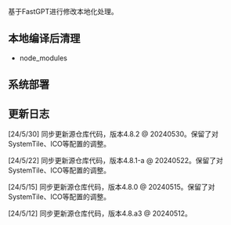 基于FastGPT进行修改本地化处理。

## 本地编译后清理
- node_modules 


## 系统部署



## 更新日志

[24/5/30] 同步更新源仓库代码，版本4.8.2 @ 20240530。保留了对SystemTile、ICO等配置的调整。

[24/5/22] 同步更新源仓库代码，版本4.8.1-a @ 20240522。保留了对SystemTile、ICO等配置的调整。

[24/5/15] 同步更新源仓库代码，版本4.8.0 @ 20240515。保留了对SystemTile、ICO等配置的调整。

[24/5/12] 同步更新源仓库代码，版本4.8.a3 @ 20240512。



